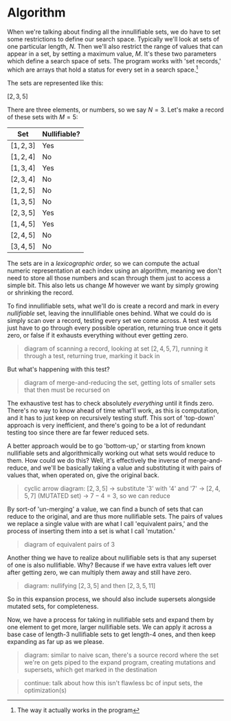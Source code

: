 # Algorithm

When we're talking about finding all the innullifiable sets, we do have
to set some restrictions to define our search space. Typically we'll
look at sets of one particular length, $`N`$. Then we'll also restrict
the range of values that can appear in a set, by setting a maximum
value, $`M`$. It's these two parameters which define a search space of
sets. The program works with 'set records,' which are arrays that hold a
status for every set in a search space.[^1]

[^1]: The way it actually works in the program

The sets are represented like this:

$`[2, 3, 5]`$

There are three elements, or numbers, so we say $`N = 3`$. Let's make a
record of these sets with $`M = 5`$:

| Set           | Nullifiable?  |
| ---           | ---           |
| $`[1, 2, 3]`$ | Yes           |
| $`[1, 2, 4]`$ | No            |
| $`[1, 3, 4]`$ | Yes           |
| $`[2, 3, 4]`$ | No            |
| $`[1, 2, 5]`$ | No            |
| $`[1, 3, 5]`$ | No            |
| $`[2, 3, 5]`$ | Yes           |
| $`[1, 4, 5]`$ | Yes           |
| $`[2, 4, 5]`$ | No            |
| $`[3, 4, 5]`$ | No            |

The sets are in a *lexicographic order,* so we can compute the actual
numeric representation at each index using an algorithm, meaning we
don't need to store all those numbers and scan through them just to
access a simple bit. This also lets us change $`M`$ however we want by
simply growing or shrinking the record.

To find innullifiable sets, what we'll do is create a record and mark in
every *nullifiable* set, leaving the innullifiable ones behind. What we
could do is simply scan over a record, testing every set we come across.
A test would just have to go through every possible operation, returning
true once it gets zero, or false if it exhausts everything without ever
getting zero.

> diagram of scanning a record, looking at set $`[2, 4, 5, 7]`$, running
> it through a test, returning true, marking it back in

But what's happening with this test?

> diagram of merge-and-reducing the set, getting lots of smaller sets
> that then must be recursed on

The exhaustive test has to check absolutely *everything* until it finds
zero. There's no way to know ahead of time what'll work, as this is
computation, and it has to just keep on recursively testing stuff. This
sort of 'top-down' approach is very inefficient, and there's going to be
a lot of redundant testing too since there are far fewer reduced sets.

A better approach would be to go 'bottom-up,' or starting from known
nullifiable sets and algorithmically working out what sets would reduce
to them. How could we do this? Well, it's effectively the inverse of
merge-and-reduce, and we'll be basically taking a value and substituting
it with pairs of values that, when operated on, give the original back.

> cyclic arrow diagram: $`[2, 3, 5]`$ -> substitute '3' with '4' and '7'
> -> $`[2, 4, 5, 7]`$ (MUTATED set) -> $`7 - 4 = 3`$, so we can reduce

By sort-of 'un-merging' a value, we can find a bunch of sets that can
reduce to the original, and are thus more nullifiable sets. The pairs of
values we replace a single value with are what I call 'equivalent
pairs,' and the process of inserting them into a set is what I call
'mutation.'

> diagram of equivalent pairs of 3

Another thing we have to realize about nullifiable sets is that any
superset of one is also nullifiable. Why? Because if we have extra
values left over after getting zero, we can multiply them away and still
have zero.

> diagram: nullifying $`[2, 3, 5]`$ and then $`[2, 3, 5, 11]`$

So in this expansion process, we should also include supersets alongside
mutated sets, for completeness.

Now, we have a process for taking in nullifiable sets and expand them by
one element to get more, larger nullifiable sets. We can apply it across
a base case of length-3 nullifiable sets to get length-4 ones, and then
keep expanding as far up as we please.

> diagram: similar to naive scan, there's a source record where the set
> we're on gets piped to the expand program, creating mutations and
> supersets, which get marked in the destination

> continue: talk about how this isn't flawless bc of input sets, the
> optimization(s)
